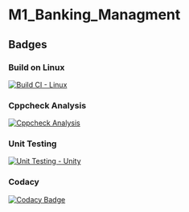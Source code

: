 # M1_Banking_Managment
## Badges
### Build on Linux
[![Build CI - Linux](https://github.com/rishivardhan01/M1_Banking_Managment/actions/workflows/c-cpp.yml/badge.svg)](https://github.com/rishivardhan01/M1_Banking_Managment/actions/workflows/c-cpp.yml)

### Cppcheck Analysis
[![Cppcheck Analysis](https://github.com/rishivardhan01/M1_Banking_Managment/actions/workflows/cppcheck_analysis.yml/badge.svg)](https://github.com/rishivardhan01/M1_Banking_Managment/actions/workflows/cppcheck_analysis.yml)

### Unit Testing
[![Unit Testing - Unity](https://github.com/rishivardhan01/M1_Banking_Managment/actions/workflows/unit_testing.yml/badge.svg)](https://github.com/rishivardhan01/M1_Banking_Managment/actions/workflows/unit_testing.yml)

### Codacy
[![Codacy Badge](https://app.codacy.com/project/badge/Grade/75369c8e957641a08adc45dd039a0991)](https://www.codacy.com/gh/rishivardhan01/M1_Banking_Managment/dashboard?utm_source=github.com&amp;utm_medium=referral&amp;utm_content=rishivardhan01/M1_Banking_Managment&amp;utm_campaign=Badge_Grade)
